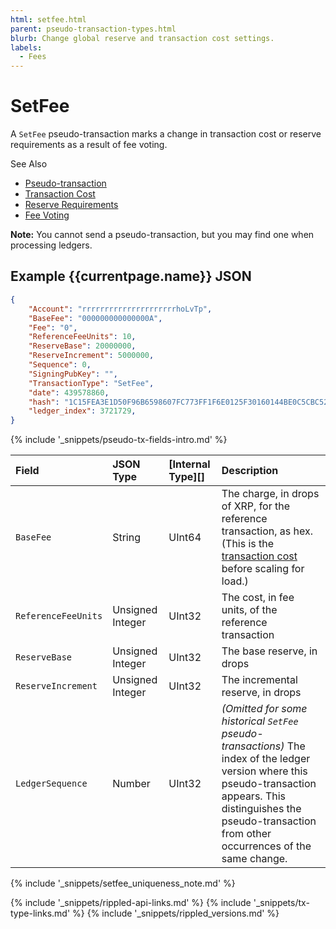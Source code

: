 ```yaml
---
html: setfee.html
parent: pseudo-transaction-types.html
blurb: Change global reserve and transaction cost settings.
labels:
  - Fees
---
```

# SetFee

A `SetFee` pseudo-transaction marks a change in transaction cost or reserve requirements as a result of fee voting.

See Also
- [Pseudo-transaction](pseudo-transaction-types.html)
- [Transaction Cost](transaction-cost.html)
- [Reserve Requirements](reserves.html)
- [Fee Voting](fee-voting.html)

**Note:** You cannot send a pseudo-transaction, but you may find one when processing ledgers.

## Example {{currentpage.name}} JSON

```json
{
    "Account": "rrrrrrrrrrrrrrrrrrrrrhoLvTp",
    "BaseFee": "000000000000000A",
    "Fee": "0",
    "ReferenceFeeUnits": 10,
    "ReserveBase": 20000000,
    "ReserveIncrement": 5000000,
    "Sequence": 0,
    "SigningPubKey": "",
    "TransactionType": "SetFee",
    "date": 439578860,
    "hash": "1C15FEA3E1D50F96B6598607FC773FF1F6E0125F30160144BE0C5CBC52F5151B",
    "ledger_index": 3721729,
}
```

{% include '_snippets/pseudo-tx-fields-intro.md' %}
<!--{# fix md highlighting_ #}-->

| Field               | JSON Type        | [Internal Type][] | Description     |
|:--------------------|:-----------------|:------------------|:----------------|
| `BaseFee`           | String           | UInt64            | The charge, in drops of XRP, for the reference transaction, as hex. (This is the [transaction cost](transaction-cost.html) before scaling for load.) |
| `ReferenceFeeUnits` | Unsigned Integer | UInt32            | The cost, in fee units, of the reference transaction |
| `ReserveBase`       | Unsigned Integer | UInt32            | The base reserve, in drops |
| `ReserveIncrement`  | Unsigned Integer | UInt32            | The incremental reserve, in drops |
| `LedgerSequence`    | Number           | UInt32            | _(Omitted for some historical `SetFee` pseudo-transactions)_ The index of the ledger version where this pseudo-transaction appears. This distinguishes the pseudo-transaction from other occurrences of the same change. |

{% include '_snippets/setfee_uniqueness_note.md' %}

<!--{# common link defs #}-->
{% include '_snippets/rippled-api-links.md' %}
{% include '_snippets/tx-type-links.md' %}
{% include '_snippets/rippled_versions.md' %}
